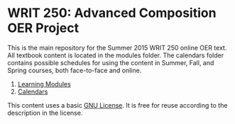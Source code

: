 # WRIT 250: Advanced Composition OER Project
This is the main repository for the Summer 2015 WRIT 250 online OER text. All textbook content is located in the modules folder. The calendars folder contains possible schedules for using the content in Summer, Fall, and Spring courses, both face-to-face and online. 

1. [Learning Modules](modules)  
2. [Calendars](calendars)

This content uses a basic [GNU License](LICENSE). It is free for reuse according to the description in the license. 

